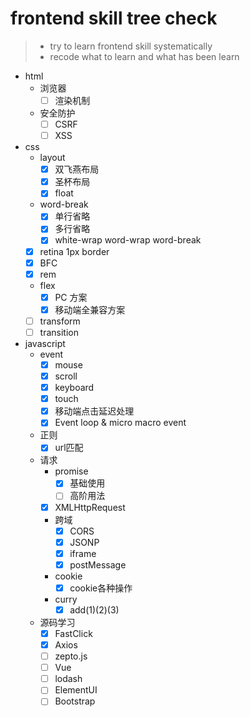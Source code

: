 # frontend skill tree check
> * try to learn frontend skill systematically
> * recode what to learn and what has been learn
- html
  * 浏览器
    * [ ]  渲染机制
    
  * 安全防护
    * [ ]  CSRF
    * [ ]  XSS
- css
  * layout
    * [x] 双飞燕布局
    * [x] 圣杯布局
    * [x] float
  * word-break
    * [x] 单行省略
    * [x] 多行省略
    * [x] white-wrap word-wrap word-break
  * [x] retina 1px border
  * [x] BFC
  * [x] rem
  * flex
    * [x]  PC 方案
    * [x]  移动端全兼容方案
  * [ ]  transform
  * [ ]  transition

- javascript
  * event
    * [x] mouse
    * [x] scroll
    * [x] keyboard
    * [x] touch
    * [x] 移动端点击延迟处理
    * [x] Event loop & micro macro event
  * 正则
    * [x] url匹配
  * 请求
    * promise
      * [x] 基础使用
      * [ ] 高阶用法
    * [x] XMLHttpRequest
    * 跨域
      * [x] CORS
      * [x] JSONP
      * [x] iframe
      * [x] postMessage
    * cookie
      * [x] cookie各种操作
    * curry
      * [x] add(1)(2)(3)
  - 源码学习
    * [x] FastClick
    * [x] Axios
    * [ ] zepto.js
    * [ ] Vue
    * [ ] lodash
    * [ ] ElementUI
    * [ ] Bootstrap